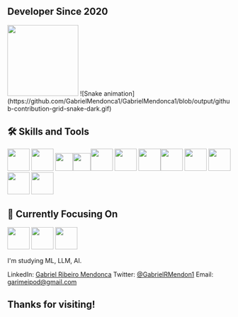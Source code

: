           
## Developer Since 2020
<img loading="lazy" height="160em" src="https://github-readme-stats.vercel.app/api/top-langs/?username=GabrielMendonca1&layout=compact&langs_count=7&theme=dark"/>
![Snake animation](https://github.com/GabrielMendonca1/GabrielMendonca1/blob/output/github-contribution-grid-snake-dark.gif)

## 🛠 Skills and Tools

<img src="https://cdn.jsdelivr.net/gh/devicons/devicon/icons/html5/html5-original-wordmark.svg" height="50px" width="50px"/> <img src="https://cdn.jsdelivr.net/gh/devicons/devicon/icons/css3/css3-original-wordmark.svg" height="50px" width="50px"/> <img src="https://cdn.jsdelivr.net/gh/devicons/devicon/icons/javascript/javascript-original.svg" height="40px" width="40px"/><img src="https://cdn.jsdelivr.net/gh/devicons/devicon/icons/nextjs/nextjs-original.svg" height="40px" width="40px" /><img src="https://cdn.jsdelivr.net/gh/devicons/devicon/icons/java/java-original-wordmark.svg" height="50px" width="50px"/> <img src="https://cdn.jsdelivr.net/gh/devicons/devicon/icons/spring/spring-original-wordmark.svg" height="50px" width="50px"/> <img src="https://cdn.jsdelivr.net/gh/devicons/devicon/icons/postgresql/postgresql-plain-wordmark.svg" height="50px" width="50px"/><img src="https://cdn.jsdelivr.net/gh/devicons/devicon/icons/tailwindcss/tailwindcss-plain.svg" height="50px" width="50px"/> 
<img src="https://cdn.jsdelivr.net/gh/devicons/devicon/icons/react/react-original.svg" height="50px" width="50px"/> 
<img src="https://cdn.jsdelivr.net/gh/devicons/devicon/icons/apache/apache-original-wordmark.svg" height="50px" width="50px"/>
<img src="https://cdn.jsdelivr.net/gh/devicons/devicon/icons/docker/docker-plain-wordmark.svg" height="50px" width="50px"/>
<img src="https://cdn.jsdelivr.net/gh/devicons/devicon/icons/github/github-original.svg" height="50px" width="50px"/>

          
## 🎯 Currently Focusing On
<img src="https://cdn.jsdelivr.net/gh/devicons/devicon/icons/python/python-original.svg" height="50px" width="50px" /> <img src="https://cdn.jsdelivr.net/gh/devicons/devicon/icons/tensorflow/tensorflow-original.svg" height="50px" width="50px"/> <img src="https://cdn.jsdelivr.net/gh/devicons/devicon/icons/pytorch/pytorch-original.svg" height="50px" width="50px"/>

I'm studying ML, LLM, AI.


LinkedIn: [Gabriel Ribeiro Mendonca](https://www.linkedin.com/in/gabriel-ribeiro-mendon%C3%A7a-910692269/)
Twitter: [@GabrielRMendon1](https://twitter.com/GabrielRMendon1)
Email: [garimeipod@gmail.com](mailto:garimeipod@gmail.com)
## Thanks for visiting!


